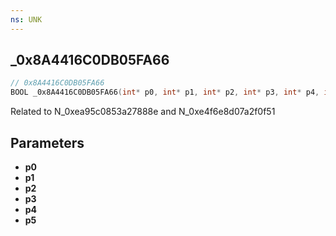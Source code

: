 ```yaml
---
ns: UNK
---
```

## _0x8A4416C0DB05FA66

```c
// 0x8A4416C0DB05FA66
BOOL _0x8A4416C0DB05FA66(int* p0, int* p1, int* p2, int* p3, int* p4, int* p5);
```

Related to N_0xea95c0853a27888e and N_0xe4f6e8d07a2f0f51

## Parameters
* **p0**
* **p1**
* **p2**
* **p3**
* **p4**
* **p5**

